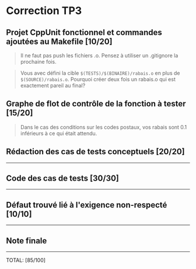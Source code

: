 # Correction TP3

## Projet CppUnit fonctionnel et commandes ajoutées au Makefile [10/20]

> Il ne faut pas push les fichiers .o. Pensez à utiliser un .gitignore la prochaine fois.

> Vous avec défini la cible `$(TESTS)/$(BINAIRE)/rabais.o` en plus de `$(SOURCE)/rabais.o`. Pourquoi créer deux fois un rabais.o qui est exactement pareil au final?

## Graphe de flot de contrôle de la fonction à tester [15/20]

> Dans le cas des conditions sur les codes postaux, vos rabais sont 0.1 inférieurs à ce qui était attendu.

## Rédaction des cas de tests conceptuels [20/20]

---

## Code des cas de tests [30/30]

---

## Défaut trouvé lié à l'exigence non-respecté [10/10]

---

## Note finale

---

TOTAL: [85/100]
